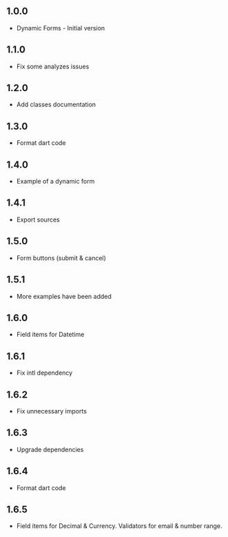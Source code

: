 ## 1.0.0

- Dynamic Forms - Initial version

## 1.1.0

- Fix some analyzes issues

## 1.2.0

- Add classes documentation

## 1.3.0

- Format dart code

## 1.4.0

- Example of a dynamic form

## 1.4.1

- Export sources

## 1.5.0

- Form buttons (submit & cancel)

## 1.5.1

- More examples have been added

## 1.6.0

- Field items for Datetime

## 1.6.1

- Fix intl dependency

## 1.6.2

- Fix unnecessary imports

## 1.6.3

- Upgrade dependencies

## 1.6.4

- Format dart code

## 1.6.5

- Field items for Decimal & Currency. Validators for email & number range.
